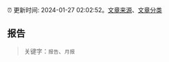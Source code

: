:alarm_clock: 更新时间: 2024-01-27 02:02:52。[文章来源](/README.md)、[文章分类](/TAGS.md)

## 报告


> 关键字：`报告`、`月报`



